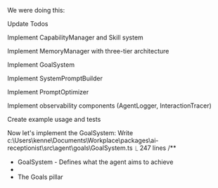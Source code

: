 We were doing this:


Update Todos

Implement CapabilityManager and Skill system

Implement MemoryManager with three-tier architecture

Implement GoalSystem

Implement SystemPromptBuilder

Implement PromptOptimizer

Implement observability components (AgentLogger, InteractionTracer)

Create example usage and tests

Now let's implement the GoalSystem:
Write c:\Users\kenne\Documents\Workplace\packages\ai-receptionist\src\agent\goals\GoalSystem.ts
⎿
247 lines
/**
 * GoalSystem - Defines what the agent aims to achieve
 *
 * The Goals pillar 
